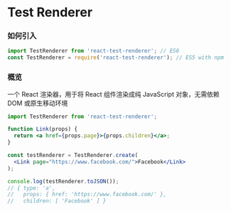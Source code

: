 # Test Renderer

### **如何引入**

```jsx
import TestRenderer from 'react-test-renderer'; // ES6
const TestRenderer = require('react-test-renderer'); // ES5 with npm
```

### **概览**

一个 React 渲染器，用于将 React 组件渲染成纯 JavaScript 对象，无需依赖 DOM 或原生移动环境

```jsx
import TestRenderer from 'react-test-renderer';

function Link(props) {
  return <a href={props.page}>{props.children}</a>;
}

const testRenderer = TestRenderer.create(
  <Link page="https://www.facebook.com/">Facebook</Link>
);

console.log(testRenderer.toJSON());
// { type: 'a',
//   props: { href: 'https://www.facebook.com/' },
//   children: [ 'Facebook' ] }
```